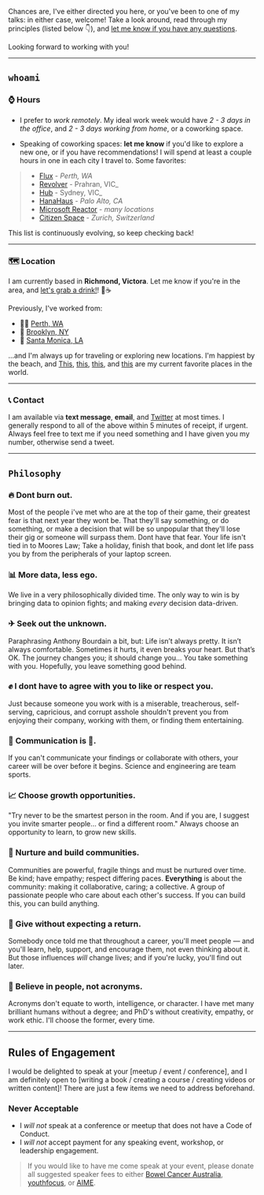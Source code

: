 Chances are, I've either directed you here, or you've been to one of my talks: in either case, welcome! Take a look around, read through my principles (listed below 👇), and [let me know if you have any questions](mailto:jesse@jessemillman.com.au). 

Looking forward to working with you!

*******

## `whoami`

### ⌚ Hours

* I prefer to _work remotely_. My ideal work week would have _2 - 3 days in the office_, and _2 - 3 days working from home_, or a coworking space.

* Speaking of coworking spaces: **let me know** if you'd like to explore a new one, or if you have recommendations! I will spend at least a couple hours in one in each city I travel to. Some favorites:

> * [Flux](https://www.fluxperth.com/) - _Perth, WA_
> * [Revolver](http://revolvercoworking.com.au/) - Prahran, VIC_
> * [Hub](https://www.hubaustralia.com/) - Sydney, VIC_
> * [HanaHaus](http://www.hanahaus.com/) - _Palo Alto, CA_
> * [Microsoft Reactor](https://developer.microsoft.com/en-us/reactor/) - _many locations_
> * [Citizen Space](https://citizen-space.ch/) - _Zurich, Switzerland_

This list is continuously evolving, so keep checking back!

***************

### 🗺 Location

I am currently based in **Richmond, Victora**. Let me know if you're in the area, and [let's grab a drink!](https://calendly.com/jessemillmanpb)! 🍻☕

Previously, I've worked from:

* 🏄‍♂️ [Perth, WA](https://goo.gl/maps/b4G343o6fNx)
* 🗽 [Brooklyn, NY](https://goo.gl/maps/gAsYqUrpemm)
* 🐚 [Santa Monica, LA](https://goo.gl/maps/SNaNbaCn9bv)

...and I'm always up for traveling or exploring new locations. I'm happiest by the beach, and [This](https://www.georgiaaquarium.org/), [this](http://www.embiggenbooks.com/), [this](http://www.twohandsnyc.com/), and [this](https://www.unionhallny.com/) are my current favorite places in the world. 


*****************

### 📞 Contact

I am available via **text message**, **email**, and [Twitter](https://www.twitter.com/jessemillman) at most times. I generally respond to all of the above within 5 minutes of receipt, if urgent. Always feel free to text me if you need something and I have given you my number, otherwise send a tweet. 

**********

## `Philosophy`

### 🔥 Dont burn out.
Most of the people i've met who are at the top of their game, their greatest fear is that next year they wont be. That they'll say something, or do something, or make a decision that will be so unpopular that they'll lose their gig or someone will surpass them. Dont have that fear. Your life isn't tied in to Moores Law; Take a holiday, finish that book, and dont let life pass you by from the peripherals of your laptop screen. 

### 📊 More data, less ego.
We live in a very philosophically divided time. The only way to win is by bringing data to opinion fights; and making *every* decision data-driven.

### ✈ Seek out the unknown.
Paraphrasing Anthony Bourdain a bit, but: Life isn’t always pretty. It isn’t always comfortable. Sometimes it hurts, it even breaks your heart. But that’s OK. The journey changes you; it should change you... You take something with you. Hopefully, you leave something good behind.

### ✊ I dont have to agree with you to like or respect you.
Just because someone you work with is a miserable, treacherous, self-serving, capricious, and corrupt asshole shouldn't prevent you from enjoying their company, working with them, or finding them entertaining.

### 📢 Communication is 🔑.
If you can't communicate your findings or collaborate with others, your career will be over before it begins. Science and engineering are team sports.

### 📈 Choose growth opportunities.
"Try never to be the smartest person in the room. And if you are, I suggest you invite smarter people… or find a different room." Always choose an opportunity to learn, to grow new skills.

### 👭 Nurture and build communities.
Communities are powerful, fragile things and must be nurtured over time. Be kind; have empathy; respect differing paces. **Everything** is about the community: making it collaborative, caring; a collective. A group of passionate people who care about each other's success. If you can build this, you can build anything.

### 🎁 Give without expecting a return.
Somebody once told me that throughout a career, you'll meet people — and you'll learn, help, support, and encourage them, not even thinking about it. But those influences _will_ change lives; and if you're lucky, you'll find out later.

### 🙏 Believe in people, not acronyms.
Acronyms don't equate to worth, intelligence, or character. I have met many brilliant humans without a degree; and PhD's without creativity, empathy, or work ethic. I'll choose the former, every time.

**********

## Rules of Engagement

I would be delighted to speak at your [meetup / event / conference], and I am definitely open to [writing a book / creating a course / creating videos or written content]! There are just a few items we need to address beforehand.

### Never Acceptable

* I _will not_ speak at a conference or meetup that does not have a Code of Conduct.
* I _will not_ accept payment for any speaking event, workshop, or leadership engagement.
> If you would like to have me come speak at your event, please donate all suggested speaker fees to either [Bowel Cancer Australia](https://www.bowelcanceraustralia.org/), [youthfocus](https://youthfocus.com.au/), or [AIME](https://www.aimementoring.com/).
